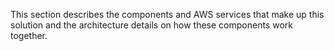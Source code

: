 This section describes the components and AWS services that make up this solution and the architecture details on how these components work together.